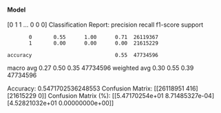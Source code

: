 #### Model
[0 1 1 ... 0 0 0]
Classification Report:
              precision    recall  f1-score   support

           0       0.55      1.00      0.71  26119367
           1       0.00      0.00      0.00  21615229

    accuracy                           0.55  47734596
   macro avg       0.27      0.50      0.35  47734596
weighted avg       0.30      0.55      0.39  47734596

Accuracy: 0.5471702536248553
Confusion Matrix:
[[26118951      416]
 [21615229        0]]
Confusion Matrix (%):
[[5.47170254e+01 8.71485327e-04]
 [4.52821032e+01 0.00000000e+00]]
